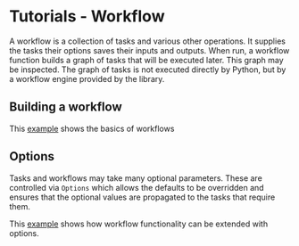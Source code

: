 # Tutorials - Workflow

A workflow is a collection of tasks and various other operations.
It supplies the tasks their options saves their inputs and outputs.
When run, a workflow function builds a graph of tasks that will be executed later.
This graph may be inspected.
The graph of tasks is not executed directly by Python, but by a workflow engine
provided by the library.

## Building a workflow

This [example](sources/build_workflow.ipynb) shows the basics of workflows

## Options

Tasks and workflows may take many optional parameters. These are controlled via
`Options` which allows the defaults to be overridden and ensures that the optional
values are propagated to the tasks that require them.

This [example](sources/options.ipynb) shows how workflow functionality can
be extended with options.
